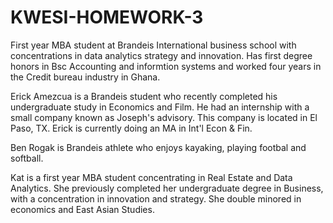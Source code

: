 # KWESI-HOMEWORK-3
First year MBA student at Brandeis International business school with concentrations in data analytics strategy and innovation. Has first degree honors in Bsc Accounting and informtion systems and worked four years in the Credit bureau industry in Ghana.

Erick Amezcua is a Brandeis student who recently completed his undergraduate study in Economics and Film. He had an internship with a small company known as Joseph's advisory. This company is located in El Paso, TX. Erick is currently doing an MA in Int'l Econ & Fin. 

Ben Rogak is Brandeis athlete who enjoys kayaking, playing footbal and softball.

Kat is a first year MBA student concentrating in Real Estate and Data Analytics. She previously completed her undergraduate degree in Business, with a concentration in innovation and strategy. She double minored in economics and East Asian Studies. 
